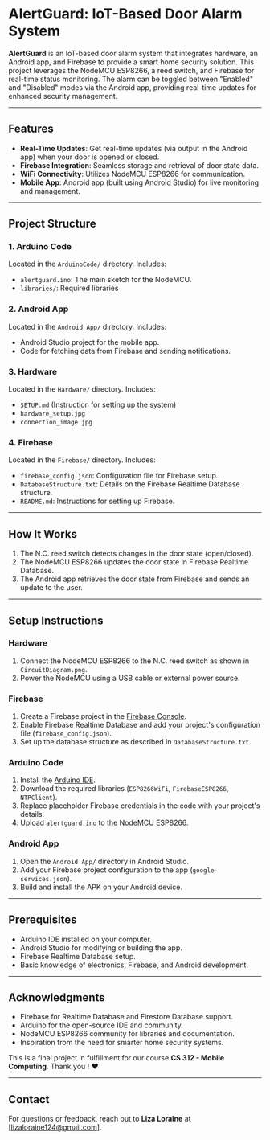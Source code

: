 # AlertGuard: IoT-Based Door Alarm System

**AlertGuard** is an IoT-based door alarm system that integrates hardware, an Android app, and Firebase to provide a smart home security solution. This project leverages the NodeMCU ESP8266, a reed switch, and Firebase for real-time status monitoring. The alarm can be toggled between "Enabled" and "Disabled" modes via the Android app, providing real-time updates for enhanced security management.

---

## **Features**
- **Real-Time Updates**: Get real-time updates (via output in the Android app) when your door is opened or closed.
- **Firebase Integration**: Seamless storage and retrieval of door state data.
- **WiFi Connectivity**: Utilizes NodeMCU ESP8266 for communication.
- **Mobile App**: Android app (built using Android Studio) for live monitoring and management.

---

## **Project Structure**
### 1. **Arduino Code**
Located in the `ArduinoCode/` directory. Includes:
- `alertguard.ino`: The main sketch for the NodeMCU.
- `libraries/`: Required libraries

### 2. **Android App**
Located in the `Android App/` directory. Includes:
- Android Studio project for the mobile app.
- Code for fetching data from Firebase and sending notifications.

### 3. **Hardware**
Located in the `Hardware/` directory. Includes:
- `SETUP.md` (Instruction for setting up the system)
- `hardware_setup.jpg`
- `connection_image.jpg`

### 4. **Firebase**
Located in the `Firebase/` directory. Includes:
- `firebase_config.json`: Configuration file for Firebase setup.
- `DatabaseStructure.txt`: Details on the Firebase Realtime Database structure.
- `README.md`: Instructions for setting up Firebase.

---

## **How It Works**
1. The N.C. reed switch detects changes in the door state (open/closed).
2. The NodeMCU ESP8266 updates the door state in Firebase Realtime Database.
3. The Android app retrieves the door state from Firebase and sends an update to the user.

---

## **Setup Instructions**

### **Hardware**
1. Connect the NodeMCU ESP8266 to the N.C. reed switch as shown in `CircuitDiagram.png`.
2. Power the NodeMCU using a USB cable or external power source.

### **Firebase**
1. Create a Firebase project in the [Firebase Console](https://console.firebase.google.com/).
2. Enable Firebase Realtime Database and add your project's configuration file (`firebase_config.json`).
3. Set up the database structure as described in `DatabaseStructure.txt`.

### **Arduino Code**
1. Install the [Arduino IDE](https://www.arduino.cc/en/software).
2. Download the required libraries (`ESP8266WiFi`, `FirebaseESP8266`, `NTPClient`).
3. Replace placeholder Firebase credentials in the code with your project's details.
4. Upload `alertguard.ino` to the NodeMCU ESP8266.

### **Android App**
1. Open the `Android App/` directory in Android Studio.
2. Add your Firebase project configuration to the app (`google-services.json`).
3. Build and install the APK on your Android device.

---

## **Prerequisites**
- Arduino IDE installed on your computer.
- Android Studio for modifying or building the app.
- Firebase Realtime Database setup.
- Basic knowledge of electronics, Firebase, and Android development.

---

## **Acknowledgments**
- Firebase for Realtime Database and Firestore Database support.
- Arduino for the open-source IDE and community.
- NodeMCU ESP8266 community for libraries and documentation.
- Inspiration from the need for smarter home security systems.

This is a final project in fulfillment for our course **CS 312 - Mobile Computing**. Thank you ! ❤️

---

## **Contact**
For questions or feedback, reach out to **Liza Loraine** at [lizaloraine124@gmail.com].
